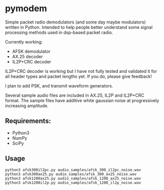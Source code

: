 # pymodem
Simple packet radio demodulators (and some day maybe modulators) written in Python. Intended to help people better understand some signal processing methods used in dsp-based packet radio.

Currently working:
- AFSK demodulator
- AX.25 decoder
- IL2P+CRC decoder

IL2P+CRC decoder is working but I have not fully tested and validated it for all header types and packet lengths yet. If you do, please give feedback!

I plan to add PSK, and transmit waveform generators.

Several sample audio files are included in AX.25, IL2P and IL2P+CRC format. The sample files have additive white gaussian noise at progressively increasing amplitude.

## Requirements:
- Python3
- NumPy
- SciPy

## Usage
```
python3 afsk300il2pc.py audio_samples/afsk_300_il2pc_noise.wav
python3 afsk300ax25.py audio_samples/afsk_300_ax25_noise.wav
python3 afsk1200ax25.py audio_samples/afsk_1200_ax25_noise.wav
python3 afsk1200il2p.py audio_samples/afsk_1200_il2p_noise.wav

```
